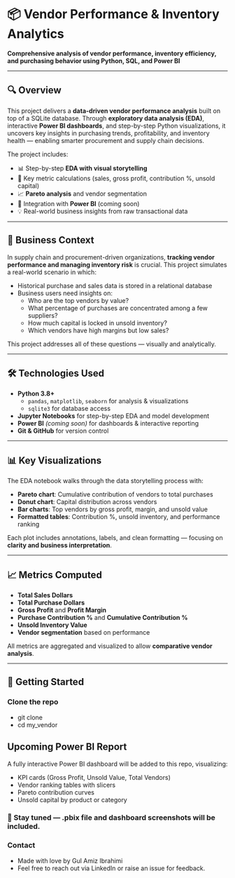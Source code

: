 # 📦 Vendor Performance & Inventory Analytics

**Comprehensive analysis of vendor performance, inventory efficiency, and purchasing behavior using Python, SQL, and Power BI**

---

## 🔍 Overview

This project delivers a **data-driven vendor performance analysis** built on top of a SQLite database. Through **exploratory data analysis (EDA)**, interactive **Power BI dashboards**, and step-by-step Python visualizations, it uncovers key insights in purchasing trends, profitability, and inventory health — enabling smarter procurement and supply chain decisions.

The project includes:

- 📊 Step-by-step **EDA with visual storytelling**
- 🧮 Key metric calculations (sales, gross profit, contribution %, unsold capital)
- 📈 **Pareto analysis** and vendor segmentation
- 📌 Integration with **Power BI** (coming soon)
- 💡 Real-world business insights from raw transactional data

---

## 📌 Business Context

In supply chain and procurement-driven organizations, **tracking vendor performance and managing inventory risk** is crucial. This project simulates a real-world scenario in which:

- Historical purchase and sales data is stored in a relational database
- Business users need insights on:
  - Who are the top vendors by value?
  - What percentage of purchases are concentrated among a few suppliers?
  - How much capital is locked in unsold inventory?
  - Which vendors have high margins but low sales?

This project addresses all of these questions — visually and analytically.

---

## 🛠️ Technologies Used

- **Python 3.8+**
  - `pandas`, `matplotlib`, `seaborn` for analysis & visualizations
  - `sqlite3` for database access
- **Jupyter Notebooks** for step-by-step EDA and model development
- **Power BI** *(coming soon)* for dashboards & interactive reporting
- **Git & GitHub** for version control

---

## 📊 Key Visualizations

The EDA notebook walks through the data storytelling process with:

- **Pareto chart**: Cumulative contribution of vendors to total purchases  
- **Donut chart**: Capital distribution across vendors  
- **Bar charts**: Top vendors by gross profit, margin, and unsold value  
- **Formatted tables**: Contribution %, unsold inventory, and performance ranking  

Each plot includes annotations, labels, and clean formatting — focusing on **clarity and business interpretation**.

---

## 📈 Metrics Computed

- **Total Sales Dollars**
- **Total Purchase Dollars**
- **Gross Profit** and **Profit Margin**
- **Purchase Contribution %** and **Cumulative Contribution %**
- **Unsold Inventory Value**
- **Vendor segmentation** based on performance

All metrics are aggregated and visualized to allow **comparative vendor analysis**.

---

## 🧾 Getting Started

### Clone the repo

- git clone
- cd my_vendor

## Upcoming Power BI Report

A fully interactive Power BI dashboard will be added to this repo, visualizing:
- KPI cards (Gross Profit, Unsold Value, Total Vendors)
- Vendor ranking tables with slicers
- Pareto contribution curves
- Unsold capital by product or category

### 📌 Stay tuned — .pbix file and dashboard screenshots will be included.

### Contact

- Made with love by Gul Amiz Ibrahimi
- Feel free to reach out via LinkedIn or raise an issue for feedback.
